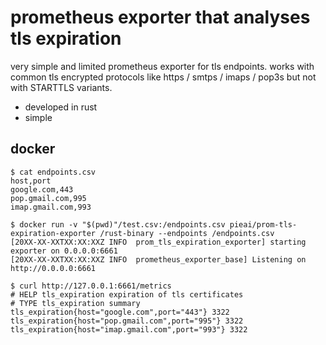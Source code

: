 # prometheus exporter that analyses tls expiration
very simple and limited prometheus exporter for tls endpoints. works with common tls encrypted protocols like https / smtps / imaps / pop3s but not with STARTTLS variants.

* developed in rust
* simple

## docker

```
$ cat endpoints.csv
host,port
google.com,443
pop.gmail.com,995
imap.gmail.com,993
```

```
$ docker run -v "$(pwd)"/test.csv:/endpoints.csv pieai/prom-tls-expiration-exporter /rust-binary --endpoints /endpoints.csv
[20XX-XX-XXTXX:XX:XXZ INFO  prom_tls_expiration_exporter] starting exporter on 0.0.0.0:6661
[20XX-XX-XXTXX:XX:XXZ INFO  prometheus_exporter_base] Listening on http://0.0.0.0:6661
```

```
$ curl http://127.0.0.1:6661/metrics
# HELP tls_expiration expiration of tls certificates
# TYPE tls_expiration summary
tls_expiration{host="google.com",port="443"} 3322
tls_expiration{host="pop.gmail.com",port="995"} 3322
tls_expiration{host="imap.gmail.com",port="993"} 3322
```
